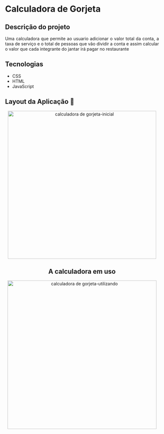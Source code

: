 # Calculadora de Gorjeta

## Descrição do projeto
<p align="justify">Uma calculadora que permite ao usuario adicionar o valor total da conta, a taxa de serviço e o total de pessoas que vão dividir a conta e assim calcular o valor que cada integrante do jantar irá pagar no restaurante </p>

## Tecnologias 
 - CSS
 - HTML
 - JavaScript 

## Layout da Aplicação 💨

<div align="center"> 
  <img width="486" alt="calculadora de gorjeta-inicial" src="https://user-images.githubusercontent.com/89019231/153030815-0368871f-8972-4c52-acad-7200a9622032.png"
</div>
 
## A calculadora em uso 
 <div align="center">
   <img width="488" alt="calculadora de gorjeta-utilizando" src="https://user-images.githubusercontent.com/89019231/153032303-7265474f-13e4-4b07-b89a-252b55b46060.png"
 </div>
